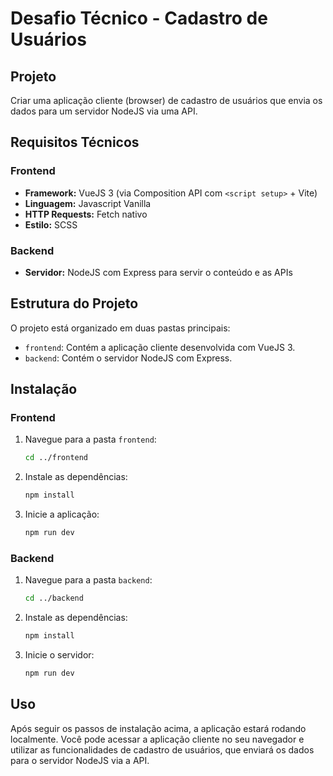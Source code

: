 # Desafio Técnico - Cadastro de Usuários

## Projeto

Criar uma aplicação cliente (browser) de cadastro de usuários que envia os dados para um servidor NodeJS via uma API.

## Requisitos Técnicos

### Frontend

-   **Framework:** VueJS 3 (via Composition API com `<script setup>` + Vite)
-   **Linguagem:** Javascript Vanilla
-   **HTTP Requests:** Fetch nativo
-   **Estilo:** SCSS

### Backend

-   **Servidor:** NodeJS com Express para servir o conteúdo e as APIs

## Estrutura do Projeto

O projeto está organizado em duas pastas principais:

-   `frontend`: Contém a aplicação cliente desenvolvida com VueJS 3.
-   `backend`: Contém o servidor NodeJS com Express.

## Instalação

### Frontend

1. Navegue para a pasta `frontend`:
    ```bash
    cd ../frontend

    ```
2. Instale as dependências:

    ```bash
    npm install
    ```

3. Inicie a aplicação:
    ```bash
    npm run dev
    ```

### Backend

1. Navegue para a pasta `backend`:

    ```bash
    cd ../backend
    ```

2. Instale as dependências:

    ```bash
    npm install
    ```

3. Inicie o servidor:
    ```bash
    npm run dev
    ```

## Uso

Após seguir os passos de instalação acima, a aplicação estará rodando localmente. Você pode acessar a aplicação cliente no seu navegador e utilizar as funcionalidades de cadastro de usuários, que enviará os dados para o servidor NodeJS via a API.
